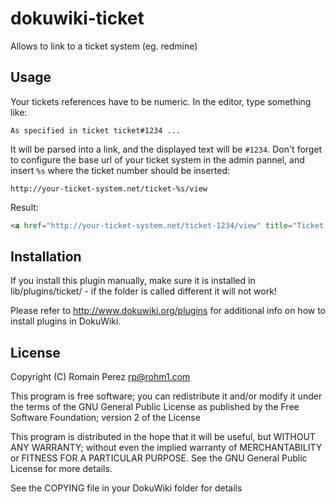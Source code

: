 dokuwiki-ticket
===============

Allows to link to a ticket system (eg. redmine)

Usage
-----

Your tickets references have to be numeric. In the editor, type something like:

````
As specified in ticket ticket#1234 ...
````

It will be parsed into a link, and the displayed text will be ````#1234````. Don't forget to configure the base url
of your ticket system in the admin pannel, and insert ````%s```` where the ticket number should be inserted:

````
http://your-ticket-system.net/ticket-%s/view
````

Result:
````html
<a href="http://your-ticket-system.net/ticket-1234/view" title="Ticket #1234">#1234</a>
````


Installation
------------

If you install this plugin manually, make sure it is installed in
lib/plugins/ticket/ - if the folder is called different it
will not work!

Please refer to http://www.dokuwiki.org/plugins for additional info
on how to install plugins in DokuWiki.


License
-------

Copyright (C) Romain Perez <rp@rohm1.com>

This program is free software; you can redistribute it and/or modify
it under the terms of the GNU General Public License as published by
the Free Software Foundation; version 2 of the License

This program is distributed in the hope that it will be useful,
but WITHOUT ANY WARRANTY; without even the implied warranty of
MERCHANTABILITY or FITNESS FOR A PARTICULAR PURPOSE.  See the
GNU General Public License for more details.

See the COPYING file in your DokuWiki folder for details

